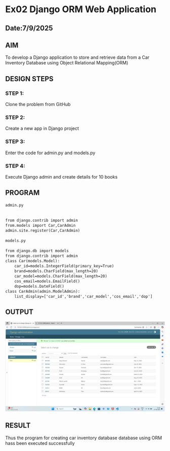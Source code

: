 # Ex02 Django ORM Web Application
## Date:7/9/2025 

## AIM
To develop a Django application to store and retrieve data from a Car Inventory Database using Object Relational Mapping(ORM)

## DESIGN STEPS

### STEP 1:
Clone the problem from GitHub

### STEP 2:
Create a new app in Django project

### STEP 3:
Enter the code for admin.py and models.py

### STEP 4:
Execute Django admin and create details for 10 books

## PROGRAM
```
admin.py


from django.contrib import admin
from.models import Car,CarAdmin
admin.site.register(Car,CarAdmin)

models.py

from django.db import models
from django.contrib import admin
class Car(models.Model):
    car_id=models.IntegerField(primary_key=True)
    brand=models.CharField(max_length=20)
    car_model=models.CharField(max_length=20)
    cos_email=models.EmailField()
    dop=models.DateField()
class CarAdmin(admin.ModelAdmin):
    list_display=['car_id','brand','car_model','cos_email','dop']

```


## OUTPUT
![alt text](<Screenshot (13).png>)



## RESULT
Thus the program for creating car inventory database database using ORM hass been executed successfully
